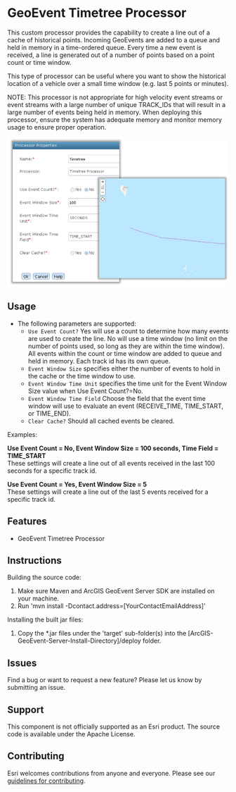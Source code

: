 # GeoEvent Timetree Processor

This custom processor provides the capability to create a line out of a cache of historical points. Incoming GeoEvents are added to a queue and held in memory in a time-ordered queue. Every time a new event is received, a line is generated out of a number of points based on a point count or time window.

This type of processor can be useful where you want to show the historical location of a vehicle over a small time window (e.g. last 5 points or minutes).

NOTE: This processor is not appropriate for high velocity event streams or event streams with a large number of unique TRACK_IDs that will result in a large number of events being held in memory. When deploying this processor, ensure the system has adequate memory and monitor memory usage to ensure proper operation.

![Example](geoevent-timetree-processor.png?raw=true)

## Usage

* The following parameters are supported:
  * `Use Event Count?` Yes will use a count to determine how many events are used to create the line. No will use a time window (no limit on the number of points used, so long as they are within the time window).
   All events within the count or time window are added to queue and held in memory. Each track id has its own queue.
  * `Event Window Size` specifies either the number of events to hold in the cache or the time window to use.
  * `Event Window Time Unit` specifies the time unit for the Event Window Size value when Use Event Count?=No.
  * `Event Window Time Field` Choose the field that the event time window will use to evaluate an event (RECEIVE_TIME, TIME_START, or TIME_END).
  * `Clear Cache?` Should all cached events be cleared. 
  
<p> Examples:
<p><b>Use Event Count = No, Event Window Size = 100 seconds, Time Field = TIME_START</b><br>These settings will create a line out of all events received in the last 100 seconds for a specific track id.
<p><b>Use Event Count = Yes, Event Window Size = 5</b><br>These settings will create a line out of the last 5 events received for a specific track id.

## Features
* GeoEvent Timetree Processor

## Instructions

Building the source code:

1. Make sure Maven and ArcGIS GeoEvent Server SDK are installed on your machine.
2. Run 'mvn install -Dcontact.address=[YourContactEmailAddress]'

Installing the built jar files:

1. Copy the *.jar files under the 'target' sub-folder(s) into the [ArcGIS-GeoEvent-Server-Install-Directory]/deploy folder.

## Issues

Find a bug or want to request a new feature?  Please let us know by submitting an issue.

## Support

This component is not officially supported as an Esri product. The source code is available under the Apache License. 

## Contributing

Esri welcomes contributions from anyone and everyone. Please see our [guidelines for contributing](https://github.com/esri/contributing).


